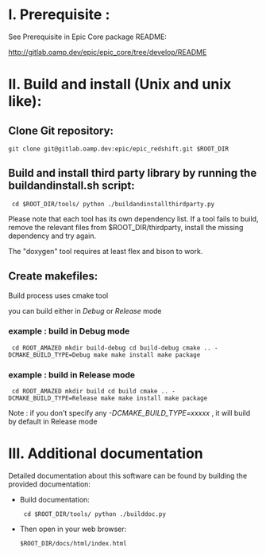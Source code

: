 # I. Prerequisite :

See Prerequisite in Epic Core package README:

http://gitlab.oamp.dev/epic/epic_core/tree/develop/README


# II. Build and install (Unix and unix like):

## Clone Git repository:

  `git clone git@gitlab.oamp.dev:epic/epic_redshift.git $ROOT_DIR`

## Build and install third party library by running the buildandinstall.sh script:

`
 cd $ROOT_DIR/tools/
 python ./buildandinstallthirdparty.py`

Please note that each tool has its own dependency list. If a tool fails to build, remove the relevant files from $ROOT_DIR/thirdparty, install the missing dependency and try again.

The "doxygen" tool requires at least flex and bison to work.

## Create makefiles:

Build process uses cmake tool

you can build either in *Debug* or *Release* mode

### example : build in Debug mode
  `
  cd ROOT_AMAZED
  mkdir build-debug
  cd build-debug
  cmake .. -DCMAKE_BUILD_TYPE=Debug
  make
  make install
  make package`

### example : build in Release  mode
  `
  cd ROOT_AMAZED
  mkdir build
  cd build
  cmake .. -DCMAKE_BUILD_TYPE=Release
  make
  make install
  make package`

Note :
if you don't specify any *-DCMAKE_BUILD_TYPE=xxxxx* , it will build by default in Release mode


# III. Additional documentation

Detailed documentation about this software can be found by building the provided documentation:

* Build documentation:

  `
  cd $ROOT_DIR/tools/
  python ./builddoc.py`

* Then open in your web browser:

  `$ROOT_DIR/docs/html/index.html`
